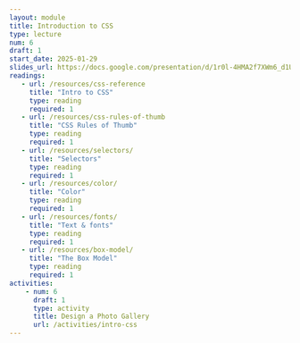 ```yaml
---
layout: module
title: Introduction to CSS
type: lecture
num: 6
draft: 1
start_date: 2025-01-29
slides_url: https://docs.google.com/presentation/d/1r0l-4HMA2f7XWm6_d1UaLZY_xUP-440d/edit?usp=sharing&ouid=113376576186080604800&rtpof=true&sd=true
readings: 
   - url: /resources/css-reference
     title: "Intro to CSS"
     type: reading
     required: 1
   - url: /resources/css-rules-of-thumb
     title: "CSS Rules of Thumb"
     type: reading
     required: 1
   - url: /resources/selectors/
     title: "Selectors"
     type: reading
     required: 1
   - url: /resources/color/
     title: "Color"
     type: reading
     required: 1
   - url: /resources/fonts/
     title: "Text & fonts"
     type: reading
     required: 1
   - url: /resources/box-model/
     title: "The Box Model"
     type: reading
     required: 1
activities:
    - num: 6
      draft: 1
      type: activity
      title: Design a Photo Gallery
      url: /activities/intro-css
---
```




<!-- ---
layout: module
title: CSS
type: module
prefix: topic
num: 3
draft: 1
due_date: 2025-01-29
readings: 
   - url: ../resources/css-rules-of-thumb
     title: "CSS Rules of Thumb"
     internal: 1
   - url: ../resources/selectors/
     title: "Selectors"
     internal: 1
   - url: ../resources/color/
     title: "Color"
     internal: 1
   - url: ../resources/fonts/
     title: "Text & fonts"
     internal: 1
   - url: ../resources/box-model/
     title: "The Box Model"
     internal: 1
---



## Slides
* Lecture 5: <a href="https://docs.google.com/presentation/d/1r0l-4HMA2f7XWm6_d1UaLZY_xUP-440d/edit?usp=sharing&ouid=113376576186080604800&rtpof=true&sd=true" target="_blank">Intro to CSS</a> (Wednesday, 04/09)

## Videos & Lecture Files
Videos and worked examples will be published after class:


## Activities
1. Before Lecture: Create a Homepage
1. After Lecture: <a href="../activities/intro-css">Design a Photo Gallery</a> -->
